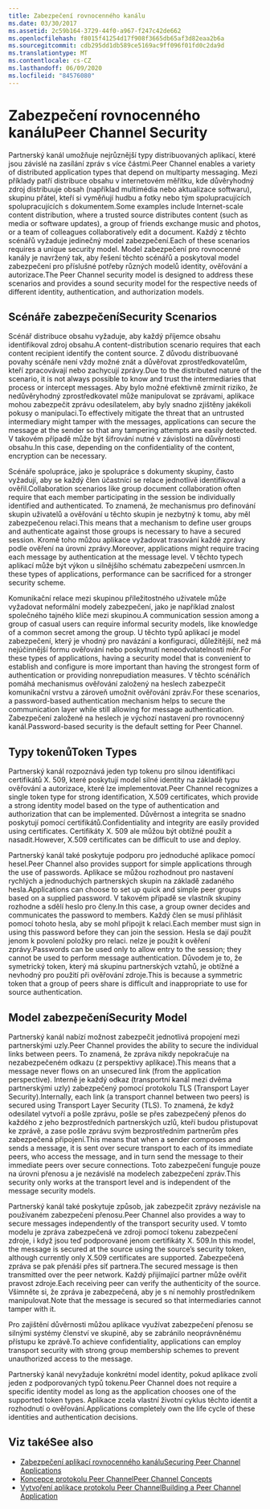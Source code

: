 ```yaml
---
title: Zabezpečení rovnocenného kanálu
ms.date: 03/30/2017
ms.assetid: 2c59b164-3729-44f0-a967-f247c42de662
ms.openlocfilehash: f8015f41254d17f908f3665db65af3d82eaa2b6a
ms.sourcegitcommit: cdb295dd1db589ce5169ac9ff096f01fd0c2da9d
ms.translationtype: MT
ms.contentlocale: cs-CZ
ms.lasthandoff: 06/09/2020
ms.locfileid: "84576080"
---
```

# <a name="peer-channel-security"></a><span data-ttu-id="f74af-102">Zabezpečení rovnocenného kanálu</span><span class="sxs-lookup"><span data-stu-id="f74af-102">Peer Channel Security</span></span>
<span data-ttu-id="f74af-103">Partnerský kanál umožňuje nejrůznější typy distribuovaných aplikací, které jsou závislé na zasílání zpráv s více částmi.</span><span class="sxs-lookup"><span data-stu-id="f74af-103">Peer Channel enables a variety of distributed application types that depend on multiparty messaging.</span></span> <span data-ttu-id="f74af-104">Mezi příklady patří distribuce obsahu v internetovém měřítku, kde důvěryhodný zdroj distribuuje obsah (například multimédia nebo aktualizace softwaru), skupinu přátel, kteří si vyměňují hudbu a fotky nebo tým spolupracujících spolupracujících s dokumentem.</span><span class="sxs-lookup"><span data-stu-id="f74af-104">Some examples include Internet-scale content distribution, where a trusted source distributes content (such as media or software updates), a group of friends exchange music and photos, or a team of colleagues collaboratively edit a document.</span></span> <span data-ttu-id="f74af-105">Každý z těchto scénářů vyžaduje jedinečný model zabezpečení.</span><span class="sxs-lookup"><span data-stu-id="f74af-105">Each of these scenarios requires a unique security model.</span></span> <span data-ttu-id="f74af-106">Model zabezpečení pro rovnocenné kanály je navržený tak, aby řešení těchto scénářů a poskytoval model zabezpečení pro příslušné potřeby různých modelů identity, ověřování a autorizace.</span><span class="sxs-lookup"><span data-stu-id="f74af-106">The Peer Channel security model is designed to address these scenarios and provides a sound security model for the respective needs of different identity, authentication, and authorization models.</span></span>  
  
## <a name="security-scenarios"></a><span data-ttu-id="f74af-107">Scénáře zabezpečení</span><span class="sxs-lookup"><span data-stu-id="f74af-107">Security Scenarios</span></span>  
 <span data-ttu-id="f74af-108">Scénář distribuce obsahu vyžaduje, aby každý příjemce obsahu identifikoval zdroj obsahu.</span><span class="sxs-lookup"><span data-stu-id="f74af-108">A content-distribution scenario requires that each content recipient identify the content source.</span></span> <span data-ttu-id="f74af-109">Z důvodu distribuované povahy scénáře není vždy možné znát a důvěřovat zprostředkovatelům, kteří zpracovávají nebo zachycují zprávy.</span><span class="sxs-lookup"><span data-stu-id="f74af-109">Due to the distributed nature of the scenario, it is not always possible to know and trust the intermediaries that process or intercept messages.</span></span> <span data-ttu-id="f74af-110">Aby bylo možné efektivně zmírnit riziko, že nedůvěryhodný zprostředkovatel může manipulovat se zprávami, aplikace mohou zabezpečit zprávu odesílatelem, aby byly snadno zjištěny jakékoli pokusy o manipulaci.</span><span class="sxs-lookup"><span data-stu-id="f74af-110">To effectively mitigate the threat that an untrusted intermediary might tamper with the messages, applications can secure the message at the sender so that any tampering attempts are easily detected.</span></span> <span data-ttu-id="f74af-111">V takovém případě může být šifrování nutné v závislosti na důvěrnosti obsahu.</span><span class="sxs-lookup"><span data-stu-id="f74af-111">In this case, depending on the confidentiality of the content, encryption can be necessary.</span></span>  
  
 <span data-ttu-id="f74af-112">Scénáře spolupráce, jako je spolupráce s dokumenty skupiny, často vyžadují, aby se každý člen účastnící se relace jednotlivě identifikoval a ověřil.</span><span class="sxs-lookup"><span data-stu-id="f74af-112">Collaboration scenarios like group document collaboration often require that each member participating in the session be individually identified and authenticated.</span></span> <span data-ttu-id="f74af-113">To znamená, že mechanismus pro definování skupin uživatelů a ověřování u těchto skupin je nezbytný k tomu, aby měl zabezpečenou relaci.</span><span class="sxs-lookup"><span data-stu-id="f74af-113">This means that a mechanism to define user groups and authenticate against those groups is necessary to have a secured session.</span></span> <span data-ttu-id="f74af-114">Kromě toho můžou aplikace vyžadovat trasování každé zprávy podle ověření na úrovni zprávy.</span><span class="sxs-lookup"><span data-stu-id="f74af-114">Moreover, applications might require tracing each message by authentication at the message level.</span></span> <span data-ttu-id="f74af-115">V těchto typech aplikací může být výkon u silnějšího schématu zabezpečení usmrcen.</span><span class="sxs-lookup"><span data-stu-id="f74af-115">In these types of applications, performance can be sacrificed for a stronger security scheme.</span></span>  
  
 <span data-ttu-id="f74af-116">Komunikační relace mezi skupinou příležitostného uživatele může vyžadovat neformální modely zabezpečení, jako je například znalost společného tajného klíče mezi skupinou.</span><span class="sxs-lookup"><span data-stu-id="f74af-116">A communication session among a group of casual users can require informal security models, like knowledge of a common secret among the group.</span></span> <span data-ttu-id="f74af-117">U těchto typů aplikací je model zabezpečení, který je vhodný pro navázání a konfiguraci, důležitější, než má nejúčinnější formu ověřování nebo poskytnutí neneodvolatelnosti měr.</span><span class="sxs-lookup"><span data-stu-id="f74af-117">For these types of applications, having a security model that is convenient to establish and configure is more important than having the strongest form of authentication or providing nonrepudiation measures.</span></span> <span data-ttu-id="f74af-118">V těchto scénářích pomáhá mechanismus ověřování založený na heslech zabezpečit komunikační vrstvu a zároveň umožnit ověřování zpráv.</span><span class="sxs-lookup"><span data-stu-id="f74af-118">For these scenarios, a password-based authentication mechanism helps to secure the communication layer while still allowing for message authentication.</span></span> <span data-ttu-id="f74af-119">Zabezpečení založené na heslech je výchozí nastavení pro rovnocenný kanál.</span><span class="sxs-lookup"><span data-stu-id="f74af-119">Password-based security is the default setting for Peer Channel.</span></span>  
  
## <a name="token-types"></a><span data-ttu-id="f74af-120">Typy tokenů</span><span class="sxs-lookup"><span data-stu-id="f74af-120">Token Types</span></span>  
 <span data-ttu-id="f74af-121">Partnerský kanál rozpoznává jeden typ tokenu pro silnou identifikaci certifikátů X. 509, které poskytují model silné identity na základě typu ověřování a autorizace, které lze implementovat.</span><span class="sxs-lookup"><span data-stu-id="f74af-121">Peer Channel recognizes a single token type for strong identification, X.509 certificates, which provide a strong identity model based on the type of authentication and authorization that can be implemented.</span></span> <span data-ttu-id="f74af-122">Důvěrnost a integrita se snadno poskytují pomocí certifikátů.</span><span class="sxs-lookup"><span data-stu-id="f74af-122">Confidentiality and integrity are easily provided using certificates.</span></span> <span data-ttu-id="f74af-123">Certifikáty X. 509 ale můžou být obtížné použít a nasadit.</span><span class="sxs-lookup"><span data-stu-id="f74af-123">However, X.509 certificates can be difficult to use and deploy.</span></span>  
  
 <span data-ttu-id="f74af-124">Partnerský kanál také poskytuje podporu pro jednoduché aplikace pomocí hesel.</span><span class="sxs-lookup"><span data-stu-id="f74af-124">Peer Channel also provides support for simple applications through the use of passwords.</span></span> <span data-ttu-id="f74af-125">Aplikace se můžou rozhodnout pro nastavení rychlých a jednoduchých partnerských skupin na základě zadaného hesla.</span><span class="sxs-lookup"><span data-stu-id="f74af-125">Applications can choose to set up quick and simple peer groups based on a supplied password.</span></span> <span data-ttu-id="f74af-126">V takovém případě se vlastník skupiny rozhodne a sdělí heslo pro členy.</span><span class="sxs-lookup"><span data-stu-id="f74af-126">In this case, a group owner decides and communicates the password to members.</span></span> <span data-ttu-id="f74af-127">Každý člen se musí přihlásit pomocí tohoto hesla, aby se mohl připojit k relaci.</span><span class="sxs-lookup"><span data-stu-id="f74af-127">Each member must sign in using this password before they can join the session.</span></span> <span data-ttu-id="f74af-128">Hesla se dají použít jenom k povolení položky pro relaci. nelze je použít k ověření zprávy.</span><span class="sxs-lookup"><span data-stu-id="f74af-128">Passwords can be used only to allow entry to the session; they cannot be used to perform message authentication.</span></span> <span data-ttu-id="f74af-129">Důvodem je to, že symetrický token, který má skupinu partnerských vztahů, je obtížné a nevhodný pro použití při ověřování zdroje.</span><span class="sxs-lookup"><span data-stu-id="f74af-129">This is because a symmetric token that a group of peers share is difficult and inappropriate to use for source authentication.</span></span>  
  
## <a name="security-model"></a><span data-ttu-id="f74af-130">Model zabezpečení</span><span class="sxs-lookup"><span data-stu-id="f74af-130">Security Model</span></span>  
 <span data-ttu-id="f74af-131">Partnerský kanál nabízí možnost zabezpečit jednotlivá propojení mezi partnerskými uzly.</span><span class="sxs-lookup"><span data-stu-id="f74af-131">Peer Channel provides the ability to secure the individual links between peers.</span></span> <span data-ttu-id="f74af-132">To znamená, že zpráva nikdy nepokračuje na nezabezpečeném odkazu (z perspektivy aplikace).</span><span class="sxs-lookup"><span data-stu-id="f74af-132">This means that a message never flows on an unsecured link (from the application perspective).</span></span> <span data-ttu-id="f74af-133">Interně je každý odkaz (transportní kanál mezi dvěma partnerskými uzly) zabezpečený pomocí protokolu TLS (Transport Layer Security).</span><span class="sxs-lookup"><span data-stu-id="f74af-133">Internally, each link (a transport channel between two peers) is secured using Transport Layer Security (TLS).</span></span> <span data-ttu-id="f74af-134">To znamená, že když odesilatel vytvoří a pošle zprávu, pošle se přes zabezpečený přenos do každého z jeho bezprostředních partnerských uzlů, kteří budou přistupovat ke zprávě, a zase pošle zprávu svým bezprostředním partnerům přes zabezpečená připojení.</span><span class="sxs-lookup"><span data-stu-id="f74af-134">This means that when a sender composes and sends a message, it is sent over secure transport to each of its immediate peers, who access the message, and in turn send the message to their immediate peers over secure connections.</span></span> <span data-ttu-id="f74af-135">Toto zabezpečení funguje pouze na úrovni přenosu a je nezávislé na modelech zabezpečení zpráv.</span><span class="sxs-lookup"><span data-stu-id="f74af-135">This security only works at the transport level and is independent of the message security models.</span></span>  
  
 <span data-ttu-id="f74af-136">Partnerský kanál také poskytuje způsob, jak zabezpečit zprávy nezávisle na používaném zabezpečení přenosu.</span><span class="sxs-lookup"><span data-stu-id="f74af-136">Peer Channel also provides a way to secure messages independently of the transport security used.</span></span> <span data-ttu-id="f74af-137">V tomto modelu je zpráva zabezpečená ve zdroji pomocí tokenu zabezpečení zdroje, i když jsou teď podporované jenom certifikáty X. 509.</span><span class="sxs-lookup"><span data-stu-id="f74af-137">In this model, the message is secured at the source using the source’s security token, although currently only X.509 certificates are supported.</span></span> <span data-ttu-id="f74af-138">Zabezpečená zpráva se pak přenáší přes síť partnera.</span><span class="sxs-lookup"><span data-stu-id="f74af-138">The secured message is then transmitted over the peer network.</span></span> <span data-ttu-id="f74af-139">Každý přijímající partner může ověřit pravost zdroje.</span><span class="sxs-lookup"><span data-stu-id="f74af-139">Each receiving peer can verify the authenticity of the source.</span></span> <span data-ttu-id="f74af-140">Všimněte si, že zpráva je zabezpečená, aby je s ní nemohly prostředníkem manipulovat.</span><span class="sxs-lookup"><span data-stu-id="f74af-140">Note that the message is secured so that intermediaries cannot tamper with it.</span></span>  
  
 <span data-ttu-id="f74af-141">Pro zajištění důvěrnosti můžou aplikace využívat zabezpečení přenosu se silnými systémy členství ve skupině, aby se zabránilo neoprávněnému přístupu ke zprávě.</span><span class="sxs-lookup"><span data-stu-id="f74af-141">To achieve confidentiality, applications can employ transport security with strong group membership schemes to prevent unauthorized access to the message.</span></span>  
  
 <span data-ttu-id="f74af-142">Partnerský kanál nevyžaduje konkrétní model identity, pokud aplikace zvolí jeden z podporovaných typů tokenu.</span><span class="sxs-lookup"><span data-stu-id="f74af-142">Peer Channel does not require a specific identity model as long as the application chooses one of the supported token types.</span></span> <span data-ttu-id="f74af-143">Aplikace zcela vlastní životní cyklus těchto identit a rozhodnutí o ověřování.</span><span class="sxs-lookup"><span data-stu-id="f74af-143">Applications completely own the life cycle of these identities and authentication decisions.</span></span>  
  
## <a name="see-also"></a><span data-ttu-id="f74af-144">Viz také</span><span class="sxs-lookup"><span data-stu-id="f74af-144">See also</span></span>

- [<span data-ttu-id="f74af-145">Zabezpečení aplikací rovnocenného kanálu</span><span class="sxs-lookup"><span data-stu-id="f74af-145">Securing Peer Channel Applications</span></span>](securing-peer-channel-applications.md)
- [<span data-ttu-id="f74af-146">Koncepce protokolu Peer Channel</span><span class="sxs-lookup"><span data-stu-id="f74af-146">Peer Channel Concepts</span></span>](peer-channel-concepts.md)
- [<span data-ttu-id="f74af-147">Vytvoření aplikace protokolu Peer Channel</span><span class="sxs-lookup"><span data-stu-id="f74af-147">Building a Peer Channel Application</span></span>](building-a-peer-channel-application.md)
